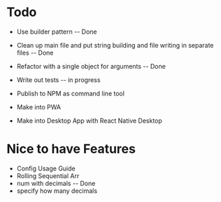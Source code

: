 # Todo

- Use builder pattern -- Done

- Clean up main file and put string building and file writing in separate files -- Done

- Refactor with a single object for arguments -- Done

- Write out tests -- in progress

- Publish to NPM as command line tool

- Make into PWA

- Make into Desktop App with React Native Desktop

# Nice to have Features

  - Config Usage Guide
  - Rolling Sequential Arr
  - num with decimals -- Done
  - specify how many decimals